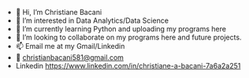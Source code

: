 - 👋 Hi, I’m Christiane Bacani
- 👀 I’m interested in Data Analytics/Data Science
- 🌱 I’m currently learning Python and uploading my programs here
- 💞️ I’m looking to collaborate on my programs here and  future projects.
- 📫 Email me at my Gmail/Linkedin
- 📧 christianbacani581@gmail.com
- Linkedin  https://www.linkedin.com/in/christiane-a-bacani-7a6a2a251
<!---
christianebacani/christianebacani is a ✨ special ✨ repository because its `README.md` (this file) appears on your GitHub profile.
You can click the Preview link to take a look at your changes.
--->
